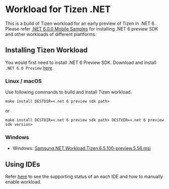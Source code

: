 # Workload for Tizen .NET

This is a build of Tizen workload for an early preview of Tizen in .NET 6.
Please refer [.NET 6.0.0 Mobile Samples](https://github.com/dotnet/net6-mobile-samples#net-600-mobile-samples) for installing .NET 6 preview SDK and other workloads of different plattforms.

## Installing Tizen Workload
You would first need to install .NET 6 Preview SDK. Download and install `.NET 6.0 Preview` [here](https://dotnet.microsoft.com/download/dotnet/6.0).
### Linux / macOS
Use following commands to build and install Tizen workload.
```shell
make install DESTDIR=<.net 6 preview sdk path>
```
or
```shell
make install DESTDIR=<.net 6 preview sdk path> DESTVER=<.net 6 preview sdk version>
```

### Windows
* Windows: [Samsung.NET.Workload.Tizen.6.5.100-preview.5.56.msi](https://workload-bin.s3.ap-northeast-2.amazonaws.com/windows/Samsung.NET.Workload.Tizen.6.5.100-preview.5.56.msi)
     
## Using IDEs
Refer [here](https://github.com/dotnet/net6-mobile-samples#using-ides) to see the supporting status of an each IDE and how to manually enable workload.
